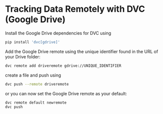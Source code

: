 # Tracking Data Remotely with DVC (Google Drive)

Install the Google Drive dependencies for DVC using

```bash
pip install 'dvc[gdrive]'  
```

Add the Google Drive remote using the unique identifier found in the URL of your Drive folder:

```bash
dvc remote add driveremote gdrive://UNIQUE_IDENTIFIER
```

create a file and push using

```bash
dvc push --remote driveremote
```

or you can now set the Google Drive remote as your default:
```bash
dvc remote default newremote
dvc push
```

